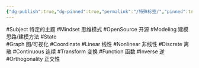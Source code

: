 ```yaml
---
{"dg-publish":true,"dg-pinned":true,"permalink":"/特殊标签/","pinned":true,"dgPassFrontmatter":true,"noteIcon":"","created":"2024-05-21T15:20:28.093+08:00","updated":"2024-08-07T15:19:29.878+08:00"}
---
```


#Subject   特定的主题
#Mindset   思维模式
#OpenSource  开源
#Modeling    建模思路/建模方法
#State  
#Graph  图/可视化
#Coordinate
#Linear  线性
#Nonlinear  非线性
#Discrete      离散
#Continuous  连续
#Transform   变换
#Function   函数
#Inverse  逆
#Orthogonality  正交性








